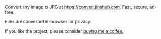 Convert any image to JPG at https://convert.jinshub.com. Fast, secure, ad-free.

Files are converted in-browser for privacy.

If you like the project, please consider [buying me a coffee.](https://www.buymeacoffee.com/jayjin)
